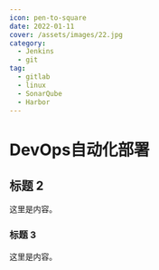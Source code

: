 ```yaml
---
icon: pen-to-square
date: 2022-01-11
cover: /assets/images/22.jpg
category:
  - Jenkins
  - git
tag:
  - gitlab
  - linux
  - SonarQube
  - Harbor
---
```


# DevOps自动化部署

## 标题 2

这里是内容。

### 标题 3

这里是内容。
